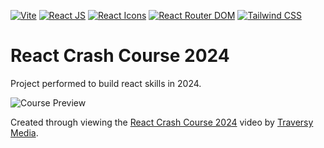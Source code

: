 [![Vite](https://img.shields.io/badge/Vite-v5.2.0-yellow.svg?logo=vite)](https://vitejs.dev)
[![React JS](https://img.shields.io/badge/React-v18.3.1-blue.svg?logo=react)](https://reactjs.org/)
[![React Icons](https://img.shields.io/badge/React%20Icons-v5.2.1-blue.svg?logo=react&logoColor=red)](https://react-icons.github.io/react-icons/)
[![React Router DOM](https://img.shields.io/badge/React%20Router%20DOM-v6.23.0-blue.svg?logo=reactrouter)](https://github.com/ReactTraining/react-router/)
[![Tailwind CSS](https://img.shields.io/badge/Tailwind%20CSS-v3.4.3-blue.svg?logo=tailwindcss)](https://tailwindcss.com/)

# React Crash Course 2024

Project performed to build react skills in 2024.

![Course Preview](preview.png)

Created through viewing the <a href="https://youtu.be/LDB4uaJ87e0?si=JQ7EWIncGtBt04f3" >React Crash Course 2024</a> video by <a href="https://www.youtube.com/@TraversyMedia" >Traversy Media</a>.

